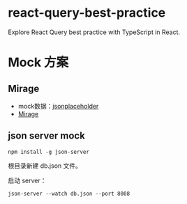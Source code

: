 # react-query-best-practice

Explore React Query best practice with TypeScript in React.

# Mock 方案

## Mirage 
- mock数据：[jsonplaceholder](https://jsonplaceholder.typicode.com/?ref=testdev.tools&ref_type=adv&utm_campaign=TestDevTools&utm_medium=web&utm_source=TestDev.tools)
- [Mirage](https://miragejs.com/docs/getting-started/introduction/)

## json server mock

```shell
npm install -g json-server
```

根目录新建 db.json 文件。

启动 server：

```shell
json-server --watch db.json --port 8008
```